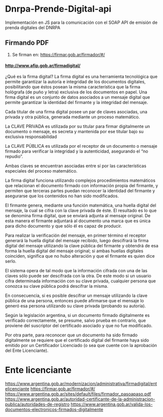 # Dnrpa-Prende-Digital-api
Implementación en JS para la comunicación con el SOAP API de emisión de prenda digitales del DNRPA


## Firmando PDF
1. Se firman en: https://firmar.gob.ar/firmador/#/
#### http://www.afip.gob.ar/firmadigital/
¿Qué es la firma digital?
La firma digital es una herramienta tecnológica que permite garantizar la autoría e integridad de los documentos digitales, posibilitando que éstos posean la misma característica que la firma hológrafa (de puño y letra) exclusiva de los documentos en papel. Una firma digital es un conjunto de datos asociados a un mensaje digital que permite garantizar la identidad del firmante y la integridad del mensaje.

Cada titular de una firma digital posee un par de claves asociadas, una privada y otra pública, generada mediante un proceso matemático.

La CLAVE PRIVADA es utilizada por su titular para firmar digitalmente un documento o mensaje, es secreta y mantenida por ese titular bajo su exclusiva responsabilidad

La CLAVE PÚBLICA es utilizada por el receptor de un documento o mensaje firmado para verificar la integridad y la autenticidad, asegurando el “no repudio”.

Ambas claves se encuentran asociadas entre sí por las características especiales del proceso matemático.

La firma digital funciona utilizando complejos procedimientos matemáticos que relacionan el documento firmado con información propia del firmante, y permiten que terceras partes puedan reconocer la identidad del firmante y asegurarse que los contenidos no han sido modificados.

El firmante genera, mediante una función matemática, una huella digital del mensaje, la cual se cifra con la clave privada de éste. El resultado es lo que se denomina firma digital, que se enviará adjunta al mensaje original. De esta manera el firmante adjuntará al documento una marca que es única para dicho documento y que sólo él es capaz de producir.

Para realizar la verificación del mensaje, en primer término el receptor generará la huella digital del mensaje recibido, luego descifrará la firma digital del mensaje utilizando la clave pública del firmante y obtendrá de esa forma la huella digital del mensaje original; si ambas huellas digitales coinciden, significa que no hubo alteración y que el firmante es quien dice serlo.

El sistema opera de tal modo que la información cifrada con una de las claves sólo puede ser descifrada con la otra. De este modo si un usuario cifra determinada información con su clave privada, cualquier persona que conozca su clave pública podrá descifrar la misma.

En consecuencia, si es posible descifrar un mensaje utilizando la clave pública de una persona, entonces puede afirmarse que el mensaje lo generó esa persona utilizando su clave privada (probando su autoría).

Según la legislación argentina, si un documento firmado digitalmente es verificado correctamente, se presume, salvo prueba en contrario, que proviene del suscriptor del certificado asociado y que no fue modificado.

Por otra parte, para reconocer que un documento ha sido firmado digitalmente se requiere que el certificado digital del firmante haya sido emitido por un Certificador Licenciado (o sea que cuente con la aprobación del Ente Licenciante).

# Ente licenciante
https://www.argentina.gob.ar/modernizacion/administrativa/firmadigital/entelicenciante
https://firmar.gob.ar/firmador/#/
https://www.argentina.gob.ar/sites/default/files/firmador_pasoapaso.pdf
https://www.argentina.gob.ar/autoridad-certificante-de-la-administracion-publica/autoridades-de-registro
https://www.argentina.gob.ar/valida-los-documentos-electronicos-firmados-digitalmente
